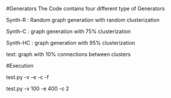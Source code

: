 #Generators
The Code contains four different type of Generators

Synth-R : Random graph generation with random clusterization

Synth-C : graph generation with 75% clusterization

Synth-HC : graph generation with 95% clusterization

test: graph with 10% connections between clusters

#Execution

test.py -v <vertices> -e <edges> -c <clusters> -f <filename>

test.py -v 100 -e 400 -c 2

